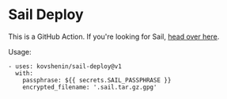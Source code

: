 # Sail Deploy

This is a GitHub Action. If you're looking for Sail, [head over here](https://github.com/kovshenin/sail).

Usage:

```
- uses: kovshenin/sail-deploy@v1
  with:
	passphrase: ${{ secrets.SAIL_PASSPHRASE }}
	encrypted_filename: '.sail.tar.gz.gpg'
```
